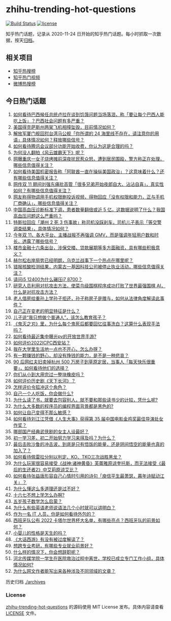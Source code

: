 # zhihu-trending-hot-questions

[![Build Status](https://github.com/justjavac/zhihu-trending-hot-questions/workflows/ci/badge.svg?branch=master)](https://github.com/justjavac/zhihu-trending-hot-questions/actions)
[![license](https://img.shields.io/github/license/justjavac/zhihu-trending-hot-questions)](https://github.com/justjavac/zhihu-trending-hot-questions/blob/master/LICENSE)

知乎热门话题，记录从 2020-11-24 日开始的知乎热门话题。每小时抓取一次数据，按天[归档](./archives)。

## 相关项目

- [知乎热搜榜](https://github.com/justjavac/zhihu-trending-top-search)
- [知乎热门视频](https://github.com/justjavac/zhihu-trending-hot-video)
- [微博热搜榜](https://github.com/justjavac/weibo-trending-hot-search)

## 今日热门话题

<!-- BEGIN -->
<!-- 最后更新时间 Mon Nov 14 2022 02:15:42 GMT+0800 (China Standard Time) -->

1. [如何看待巴西候任总统卢拉在谈到饥饿问题当场落泪，称「要让每个巴西人能吃上饭」？巴西社会问题有多严重？](https://www.zhihu.com/question/566418233)
1. [美国得克萨斯州两架飞机相撞坠毁，目前情况如何？](https://www.zhihu.com/question/566404778)
1. [解放军厦门舰回怼台湾马公舰「你所谓的 24 海里线不存在，请注意你的用语」具体情况如何？释放哪些信号？](https://www.zhihu.com/question/566423052)
1. [如何看待腾讯会议部分功能开始收费，你认为这是合理的吗？](https://www.zhihu.com/question/563656607)
1. [为何没人翻拍《风云雄霸天下》呢？](https://www.zhihu.com/question/547445487)
1. [网曝重庆一女子烧烤摊前深夜扰民惹众怒，遭到居民围殴，警方称正在处理，哪些信息值得关注？](https://www.zhihu.com/question/566265846)
1. [如何看待美国机密报告称「阿联酋一直在操纵美国政治」？这意味着什么？还有哪些信息值得关注？](https://www.zhihu.com/question/566431699)
1. [网传双 11 期间刘强东痛批高管「很多兄弟开始夜郎自大、沾沾自喜」，真实性如何？有哪些信息值得关注？](https://www.zhihu.com/question/565833885)
1. [网友称得物调用手机权限删投诉视频，得物回应「没有权限和能力，正与手机厂商确认」，哪些信息值得关注？](https://www.zhihu.com/question/566439102)
1. [中国高血压诊断标准下调，患者数量翻倍或近 5 亿，这数据说明了什么？我国高血压问题这么严重吗？](https://www.zhihu.com/question/566418419)
1. [特斯拉回应「潮州 2 死 3 伤事故」称司机没踩刹车，司机儿子表示「等交警调查结果」，具体情况如何？](https://www.zhihu.com/question/566419277)
1. [今年双 11，各大平台、主播战报不再强调 GMV，而是强调年轻用户数和时长，透露了哪些信号？](https://www.zhihu.com/question/566272268)
1. [楼市金融十六条出台，涉保交楼、贷款展期等多方面融资，具有哪些积极意义？](https://www.zhihu.com/question/566446556)
1. [赫尔松右岸局势已经明朗，乌克兰战事下一个热点在哪里呢？](https://www.zhihu.com/question/566087607)
1. [错报核酸检测结果，内蒙古一基因科技公司被停止执业活动，哪些信息值得关注？](https://www.zhihu.com/question/566445106)
1. [请问i5 12400为什么碾压i7 8700？](https://www.zhihu.com/question/565834971)
1. [研究人员利用对抗攻击方法，使菜鸟级围棋程序成功打败了世界最强围棋 AI，什么是对抗攻击方法？](https://www.zhihu.com/question/566400168)
1. [老人借房给重孙上学孙子拒还，孙子称房子是赠与，如何从法律角度解读此事件？](https://www.zhihu.com/question/565572363)
1. [自己正在变老的明显特征是什么？](https://www.zhihu.com/question/557665060)
1. [儿子说“我只想做个普通人”，该怎么教育孩子？](https://www.zhihu.com/question/565584514)
1. [《鬼灭之刃》里，为什么每个鬼死后都要回忆往事洗白？这算什么表现手法吗？](https://www.zhihu.com/question/363893050)
1. [如何看待最近集中曝光pv的开放世界手游?](https://www.zhihu.com/question/566325695)
1. [如何评价2022ICPC西安站？](https://www.zhihu.com/question/565572514)
1. [我在大学里生活地一点也不开心，怎么办呀？](https://www.zhihu.com/question/566447073)
1. [有一颗赚钱的野心，却没有挣钱的能力，是不是一种悲哀？](https://www.zhihu.com/question/565579029)
1. [90 后网红夫妇卖掉杭州 500 万房子到草原定居，当事人「每天快乐很重要」，如何看待他们的选择？](https://www.zhihu.com/question/565857415)
1. [你们从小到大用完过一整块橡皮吗？](https://www.zhihu.com/question/363062928)
1. [如何评价历史剧《天下长河》？](https://www.zhihu.com/question/566067471)
1. [怎样评价令狐冲这个角色？](https://www.zhihu.com/question/563958577)
1. [自己一个人吃饭，你会做什么?](https://www.zhihu.com/question/280283392)
1. [为什么读了书，就要去包容别人，就不要和那些读书少的计较，凭什么呢?](https://www.zhihu.com/question/563764177)
1. [为什么大多数的程序员的编程界面背景都是黑色的?](https://www.zhihu.com/question/382725548)
1. [如何让自己变得不那么敏感？](https://www.zhihu.com/question/29332595)
1. [如何看待刘江江凭借《人生大事》获得第 35 届中国电影金鸡奖最佳导演处女作奖？](https://www.zhihu.com/question/566280018)
1. [哪部国产经典武侠剧的女主人设最好？](https://www.zhihu.com/question/549049884)
1. [初一学习差，初二开始努力学习来得及吗？为什么？](https://www.zhihu.com/question/560535994)
1. [最后击败沙鲁的冲击波，到底是只有悟饭的能量，还是阴间悟空的能量也真的加入了？](https://www.zhihu.com/question/535023809)
1. [如何看待佩雷拉分别以判定、KO、TKO三次战胜黑龙？](https://www.zhihu.com/question/566428832)
1. [为什么玩家很容易接受《战神:诸神黄昏》芙蕾雅原谅奎托斯，而无法接受《最后的生还者2》中艾莉原谅艾比？](https://www.zhihu.com/question/565877615)
1. [如何看待张益唐形容自己心情时引用的诗句「庾信平生最萧瑟，暮年诗赋动江关」？](https://www.zhihu.com/question/566400016)
1. [为什么懂这么多道理还是过不好？](https://www.zhihu.com/question/562016536)
1. [十六七不想上学怎么办啊?](https://www.zhihu.com/question/566242172)
1. [五岁孩子数学怎么启蒙？](https://www.zhihu.com/question/313080190)
1. [为什么有些英语老师说语法几个小时就可以讲明白？](https://www.zhihu.com/question/30030877)
1. [作为一名 IT 人员，你是如何看待外包的？](https://www.zhihu.com/question/554922088)
1. [西班牙队公布 2022 卡塔尔世界杯大名单，有哪些亮点？西班牙队的前景如何？](https://www.zhihu.com/question/566071881)
1. [小婴儿的性格是天生的吗？](https://www.zhihu.com/question/392986636)
1. [《大话西游》有没有被过度解读了？](https://www.zhihu.com/question/22424981)
1. [想跨专业考研，有哪些专业就业前景好？](https://www.zhihu.com/question/506616791)
1. [什么样的情况下，你会想辞职呢？](https://www.zhihu.com/question/566261862)
1. [河北传媒学院一学生在医院救治过程中离世，学校已成立专门工作小组，具体情况如何?](https://www.zhihu.com/question/566417282)
1. [为什么网文作者能写出来各种涉及不同领域的文章？](https://www.zhihu.com/question/301062102)

<!-- END -->

历史归档 [./archives](./archives)

### License

[zhihu-trending-hot-questions](https://github.com/justjavac/zhihu-trending-hot-questions)
的源码使用 MIT License 发布。具体内容请查看 [LICENSE](./LICENSE) 文件。
